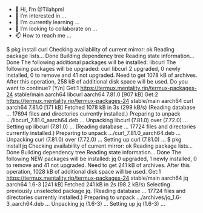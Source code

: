 - 👋 Hi, I’m @Tilahpml
- 👀 I’m interested in ...
- 🌱 I’m currently learning ...
- 💞️ I’m looking to collaborate on ...
- 📫 How to reach me ...

<!---
Tilahpml/Tilahpml is a ✨ special ✨ repository because its `README.md` (this file) appears on your GitHub profile.
You can click the Preview link to take a look at your changes.
--->
$ pkg install curl
Checking availability of current mirror: ok
Reading package lists... Done
Building dependency tree
Reading state information... Done
The following additional packages will be installed:
  libcurl
The following packages will be upgraded:
  curl libcurl
2 upgraded, 0 newly installed, 0 to remove and 41 not upgraded.
Need to get 1078 kB of archives.
After this operation, 258 kB of additional disk space will be used.
Do you want to continue? [Y/n]
Get:1 https://termux.mentality.rip/termux-packages-24 stable/main aarch64 libcurl aarch64 7.81.0 [907 kB]
Get:2 https://termux.mentality.rip/termux-packages-24 stable/main aarch64 curl aarch64 7.81.0 [171 kB]
Fetched 1078 kB in 3s (299 kB/s)
(Reading database ... 17694 files and directories currently installed.)
Preparing to unpack .../libcurl_7.81.0_aarch64.deb ...
Unpacking libcurl (7.81.0) over (7.72.0) ...
Setting up libcurl (7.81.0) ...
(Reading database ... 17724 files and directories currently installed.)
Preparing to unpack .../curl_7.81.0_aarch64.deb ...
Unpacking curl (7.81.0) over (7.72.0) ...
Setting up curl (7.81.0) ...
$ pkg install jq
Checking availability of current mirror: ok
Reading package lists... Done
Building dependency tree
Reading state information... Done
The following NEW packages will be installed:
  jq
0 upgraded, 1 newly installed, 0 to remove and 41 not upgraded.
Need to get 241 kB of archives.
After this operation, 1028 kB of additional disk space will be used.
Get:1 https://termux.mentality.rip/termux-packages-24 stable/main aarch64 jq aarch64 1.6-3 [241 kB]
Fetched 241 kB in 2s (98.2 kB/s)
Selecting previously unselected package jq.
(Reading database ... 17724 files and directories currently installed.)
Preparing to unpack .../archives/jq_1.6-3_aarch64.deb ...
Unpacking jq (1.6-3) ...
Setting up jq (1.6-3) ...

